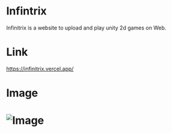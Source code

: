 # Infintrix

Infinitrix is a website to upload and play unity 2d games on Web.

# Link

https://infinitrix.vercel.app/

# Image

# ![Image](https://user-images.githubusercontent.com/103368827/227799775-9d37c7f4-2927-4f8a-b303-e20e9edf23d6.png)
